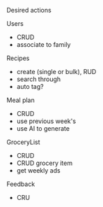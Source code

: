 Desired actions


Users
- CRUD
- associate to family

Recipes
- create (single or bulk), RUD
- search through 
- auto tag?

Meal plan
- CRUD
- use previous week's
- use AI to generate

GroceryList
- CRUD
- CRUD grocery item
- get weekly ads

Feedback
- CRU